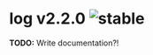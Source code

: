 
# log v2.2.0 ![stable](https://img.shields.io/badge/stability-stable-4EBA0F.svg?style=flat)

**TODO:** Write documentation?!
